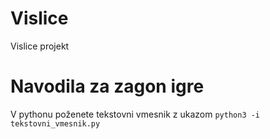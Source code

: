 # Vislice
Vislice projekt

# Navodila za zagon igre

V pythonu poženete tekstovni vmesnik z ukazom
`python3 -i tekstovni_vmesnik.py`